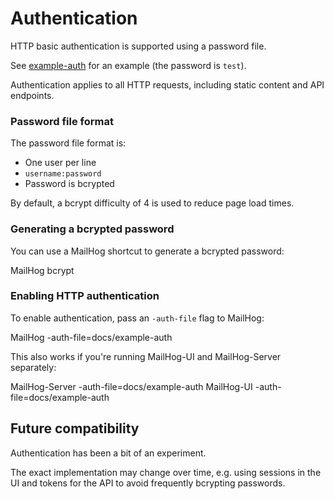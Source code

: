 Authentication
==============

HTTP basic authentication is supported using a password file.

See [example-auth](example-auth) for an example (the password is `test`).

Authentication applies to all HTTP requests, including static content
and API endpoints.

### Password file format

The password file format is:

* One user per line
* `username:password`
* Password is bcrypted

By default, a bcrypt difficulty of 4 is used to reduce page load times.

### Generating a bcrypted password

You can use a MailHog shortcut to generate a bcrypted password:

  MailHog bcrypt <password>

### Enabling HTTP authentication

To enable authentication, pass an `-auth-file` flag to MailHog:

  MailHog -auth-file=docs/example-auth

This also works if you're running MailHog-UI and MailHog-Server separately:

  MailHog-Server -auth-file=docs/example-auth
  MailHog-UI -auth-file=docs/example-auth

## Future compatibility

Authentication has been a bit of an experiment.

The exact implementation may change over time, e.g. using sessions in the UI
and tokens for the API to avoid frequently bcrypting passwords.
